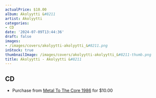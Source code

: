 ```yaml
---
actualPrice: $10.00
album: Akolyytti &#8211
artist: Akolyytti
categories:
- CD
date: '2024-07-09T13:44:36'
draft: false
images:
- /images/covers/akolyytti-akolyytti_&#8211.png
inStock: true
thumbnailImage: /images/covers/akolyytti-akolyytti_&#8211-thumb.png
title: Akolyytti - Akolyytti &#8211
---
```


## CD
* Purchase from [Metal To The Core 1986](https://metaltothecore1986.com/shop/akolyytti-akolyytti-cd/) for $10.00
